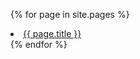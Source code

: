 {% for page in site.pages %}
         <li><a href="{{ page.url }}">{{ page.title }}</a></li>
{% endfor %}
